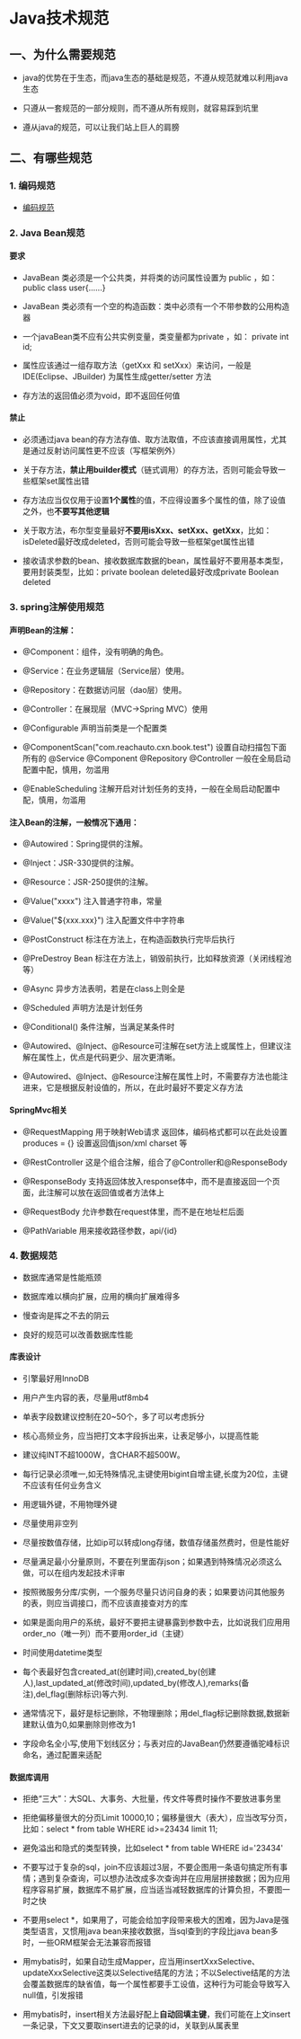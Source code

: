 # Java技术规范

## 一、为什么需要规范

* java的优势在于生态，而java生态的基础是规范，不遵从规范就难以利用java生态

* 只遵从一套规范的一部分规则，而不遵从所有规则，就容易踩到坑里

* 遵从java的规范，可以让我们站上巨人的肩膀

## 二、有哪些规范

### 1. 编码规范

* [编码规范](https://github.com/alibaba/p3c/blob/master/%E9%98%BF%E9%87%8C%E5%B7%B4%E5%B7%B4Java%E5%BC%80%E5%8F%91%E6%89%8B%E5%86%8C%EF%BC%88%E7%BA%AA%E5%BF%B5%E7%89%88%EF%BC%89.pdf)

### 2. Java Bean规范

#### 要求

* JavaBean 类必须是一个公共类，并将类的访问属性设置为 public  ，如： public class user{......}

* JavaBean 类必须有一个空的构造函数：类中必须有一个不带参数的公用构造器

* 一个javaBean类不应有公共实例变量，类变量都为private  ，如： private int id;

* 属性应该通过一组存取方法（getXxx 和 setXxx）来访问，一般是IDE(Eclipse、JBuilder) 为属性生成getter/setter 方法

* 存方法的返回值必须为void，即不返回任何值

#### 禁止

* 必须通过java bean的存方法存值、取方法取值，不应该直接调用属性，尤其是通过反射访问属性更不应该（写框架例外）

* 关于存方法，**禁止用builder模式**（链式调用）的存方法，否则可能会导致一些框架set属性出错

* 存方法应当仅仅用于设置**1个属性**的值，不应得设置多个属性的值，除了设值之外，也**不要写其他逻辑**

* 关于取方法，布尔型变量最好**不要用isXxx、setXxx、getXxx**，比如：isDeleted最好改成deleted，否则可能会导致一些框架get属性出错

* 接收请求参数的bean、接收数据库数据的bean，属性最好不要用基本类型，要用封装类型，比如：private boolean deleted最好改成private Boolean deleted

### 3. spring注解使用规范

#### 声明Bean的注解：

* @Component：组件，没有明确的角色。

* @Service：在业务逻辑层（Service层）使用。

* @Repository：在数据访问层（dao层）使用。

* @Controller：在展现层（MVC→Spring MVC）使用

* @Configurable 声明当前类是一个配置类

* @ComponentScan("com.reachauto.cxn.book.test")  设置自动扫描包下面所有的 @Service @Component @Repository @Controller 一般在全局启动配置中配，慎用，勿滥用

* @EnableScheduling 注解开启对计划任务的支持，一般在全局启动配置中配，慎用，勿滥用

#### 注入Bean的注解，一般情况下通用：

* @Autowired：Spring提供的注解。

* @Inject：JSR-330提供的注解。

* @Resource：JSR-250提供的注解。

* @Value("xxxx") 注入普通字符串，常量

*  @Value("${xxx.xxx}") 注入配置文件中字符串

*  @PostConstruct 标注在方法上，在构造函数执行完毕后执行

* @PreDestroy Bean 标注在方法上，销毁前执行，比如释放资源（关闭线程池等）

* @Async 异步方法表明，若是在class上则全是

* @Scheduled 声明方法是计划任务

* @Conditional() 条件注解，当满足某条件时

* @Autowired、@Inject、@Resource可注解在set方法上或属性上，但建议注解在属性上，优点是代码更少、层次更清晰。

* @Autowired、@Inject、@Resource注解在属性上时，不需要存方法也能注进来，它是根据反射设值的，所以，在此时最好不要定义存方法

#### SpringMvc相关

* @RequestMapping 用于映射Web请求 返回体，编码格式都可以在此处设置 produces = {} 设置返回值json/xml charset 等

* @RestController 这是个组合注解，组合了@Controller和@ResponseBody

* @ResponseBody 支持返回体放入response体中，而不是直接返回一个页面，此注解可以放在返回值或者方法体上

* @RequestBody 允许参数在request体里，而不是在地址栏后面

* @PathVariable 用来接收路径参数，api/{id}

### 4. 数据规范

* 数据库通常是性能瓶颈

* 数据库难以横向扩展，应用的横向扩展难得多

* 慢查询是挥之不去的阴云

* 良好的规范可以改善数据库性能

#### 库表设计

* 引擎最好用InnoDB

* 用户产生内容的表，尽量用utf8mb4

* 单表字段数建议控制在20~50个，多了可以考虑拆分

* 核心高频业务，应当把打文本字段拆出来，让表足够小，以提高性能

* 建议纯INT不超1000W，含CHAR不超500W。

* 每行记录必须唯一,如无特殊情况,主键使用bigint自增主键,长度为20位，主键不应该有任何业务含义

* 用逻辑外键，不用物理外键

* 尽量使用非空列

* 尽量按数值存储，比如ip可以转成long存储，数值存储虽然费时，但是性能好

* 尽量满足最小分量原则，不要在列里面存json；如果遇到特殊情况必须这么做，可以在组内发起技术评审

* 按照微服务分库/实例，一个服务尽量只访问自身的表；如果要访问其他服务的表，则应当调接口，而不应该直接查对方的库

* 如果是面向用户的系统，最好不要把主键暴露到参数中去，比如说我们应用用order_no（唯一列）而不要用order_id（主键）

* 时间使用datetime类型

* 每个表最好包含created_at(创建时间),created_by(创建人),last_updated_at(修改时间),updated_by(修改人),remarks(备注),del_flag(删除标识)等六列.

* 通常情况下，最好是标记删除，不物理删除；用del_flag标记删除数据,数据新建默认值为0,如果删除则修改为1

* 字段命名全小写,使用下划线区分；与表对应的JavaBean仍然要遵循驼峰标识命名，通过配置来适配


#### 数据库调用

* 拒绝“三大”：大SQL、大事务、大批量，传文件等费时操作不要放进事务里

* 拒绝偏移量很大的分页Limit 10000,10；偏移量很大（表大），应当改写分页，比如：select * from table WHERE id>=23434 limit 11;

* 避免溢出和隐式的类型转换，比如select * from table WHERE id='23434'

* 不要写过于复杂的sql，join不应该超过3层，不要企图用一条语句搞定所有事情；遇到复杂查询，可以想办法改成多次查询并在应用层拼接数据；因为应用程序容易扩展，数据库不易扩展，应当适当减轻数据库的计算负担，不要图一时之快

* 不要用select \*，如果用了，可能会给加字段带来极大的困难，因为Java是强类型语言，又惯用java bean来接收数据，当sql查到的字段比java bean多时，一些ORM框架会无法兼容而报错

* 用mybatis时，如果自动生成Mapper，应当用insertXxxSelective、updateXxxSelective这类以Selective结尾的方法；不以Selective结尾的方法会覆盖数据库的缺省值，每一个属性都要手工设值，这种行为可能会导致写入null值，引发报错

* 用mybatis时，insert相关方法最好配上**自动回填主键**，我们可能在上文insert一条记录，下文又要取insert进去的记录的id，关联到从属表里
